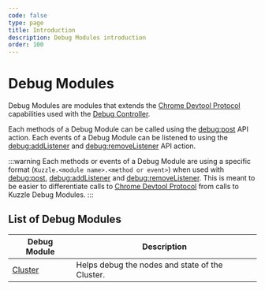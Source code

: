 ```yaml
---
code: false
type: page
title: Introduction
description: Debug Modules introduction
order: 100
---
```


# Debug Modules

Debug Modules are modules that extends the [Chrome Devtool Protocol](https://chromedevtools.github.io/devtools-protocol/v8) capabilities
used with the [Debug Controller](/core/2/api/controllers/debug).

Each methods of a Debug Module can be called using the [debug:post](/core/2/api/controllers/debug/post) API action.
Each events of a Debug Module can be listened to using the [debug:addListener](/core/2/api/controllers/debug/add-listener) and [debug:removeListener](/core/2/api/controllers/debug/remove-listener) API action.

:::warning
Each methods or events of a Debug Module are using a specific format (`Kuzzle.<module name>.<method or event>`) when used with
[debug:post](/core/2/api/controllers/debug/post), [debug:addListener](/core/2/api/controllers/debug/add-listener) and [debug:removeListener](/core/2/api/controllers/debug/remove-listener).
This is meant to be easier to differentiate calls to [Chrome Devtool Protocol](https://chromedevtools.github.io/devtools-protocol/v8) from calls to Kuzzle Debug Modules.
:::

## List of Debug Modules

| Debug Module                                 | Description                                             |
| ------------------------------------------- | ------------------------------------------------------- |
| [Cluster](/core/2/api/debug-modules/cluster-debug-module) | Helps debug the nodes and state of the Cluster. |